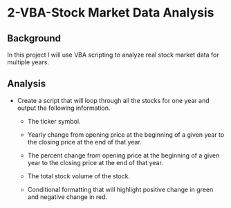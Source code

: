 # 2-VBA-Stock Market Data Analysis

## Background

In this project I will use VBA scripting to analyze real stock market data for multiple years. 

## Analysis
* Create a script that will loop through all the stocks for one year and output the following information.

  * The ticker symbol.

  * Yearly change from opening price at the beginning of a given year to the closing price at the end of that year.

  * The percent change from opening price at the beginning of a given year to the closing price at the end of that year.

  * The total stock volume of the stock.
  
  * Conditional formatting that will highlight positive change in green and negative change in red.
